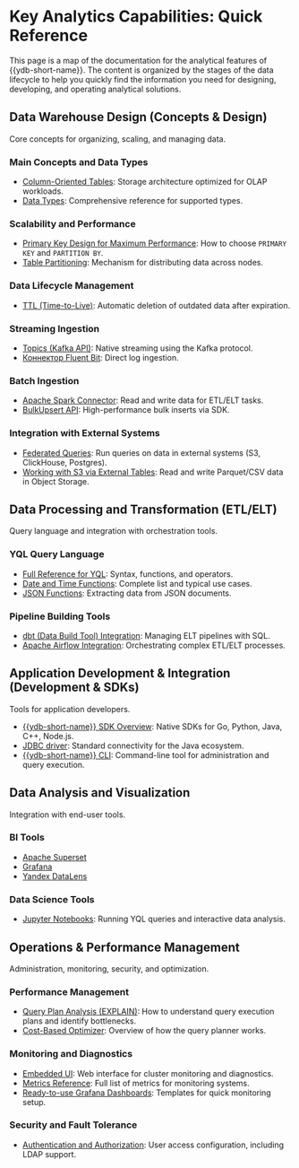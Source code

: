 # Key Analytics Capabilities: Quick Reference

This page is a map of the documentation for the analytical features of {{ydb-short-name}}. The content is organized by the stages of the data lifecycle to help you quickly find the information you need for designing, developing, and operating analytical solutions.

## Data Warehouse Design (Concepts & Design)

Core concepts for organizing, scaling, and managing data.

### Main Concepts and Data Types

  - [Column-Oriented Tables](../datamodel/table.md#column-oriented-tables): Storage architecture optimized for OLAP workloads.
  - [Data Types](../../yql/reference/types/index.md): Comprehensive reference for supported types.

### Scalability and Performance

  - [Primary Key Design for Maximum Performance](../../dev/primary-key/column-oriented.md): How to choose `PRIMARY KEY` and `PARTITION BY`.
  - [Table Partitioning](../datamodel/table.md#olap-tables-partitioning): Mechanism for distributing data across nodes.

### Data Lifecycle Management

  - [TTL (Time-to-Live)](../ttl.md): Automatic deletion of outdated data after expiration.

### Streaming Ingestion

  - [Topics (Kafka API)](../datamodel/topic.md): Native streaming using the Kafka protocol.
  - [Коннектор Fluent Bit](../../integrations/ingestion/fluent-bit.md): Direct log ingestion.

### Batch Ingestion

  - [Apache Spark Connector](../../integrations/ingestion/spark.md): Read and write data for ETL/ELT tasks.
  - [BulkUpsert API](../../recipes/ydb-sdk/bulk-upsert.md): High-performance bulk inserts via SDK.

### Integration with External Systems

  - [Federated Queries](../federated_query/index.md): Run queries on data in external systems (S3, ClickHouse, Postgres).
  - [Working with S3 via External Tables](../federated_query/s3/external_table.md): Read and write Parquet/CSV data in Object Storage.

## Data Processing and Transformation (ETL/ELT)

Query language and integration with orchestration tools.

### YQL Query Language

  - [Full Reference for YQL](../../yql/reference/index.md): Syntax, functions, and operators.
  - [Date and Time Functions](../../yql/reference/udf/list/datetime.md): Complete list and typical use cases.
  - [JSON Functions](../../yql/reference/builtins/json.md): Extracting data from JSON documents.

### Pipeline Building Tools

   - [dbt (Data Build Tool) Integration](../../integrations/migration/dbt.md): Managing ELT pipelines with SQL.
   - [Apache Airflow Integration](../../integrations/orchestration/airflow.md): Orchestrating complex ETL/ELT processes.

## Application Development & Integration (Development & SDKs)

Tools for application developers.

  - [{{ydb-short-name}} SDK Overview](../../reference/ydb-sdk/index.md): Native SDKs for Go, Python, Java, C++, Node.js.
  - [JDBC driver](../../reference/languages-and-apis/jdbc-driver/index.md): Standard connectivity for the Java ecosystem.
  - [{{ydb-short-name}} CLI](../../reference/ydb-cli/index.md): Command-line tool for administration and query execution.

## Data Analysis and Visualization

Integration with end-user tools.

### BI Tools

  - [Apache Superset](../../integrations/visualization/superset.md)
  - [Grafana](../../integrations/visualization/grafana.md)
  - [Yandex DataLens](../../integrations/visualization/datalens.md)

### Data Science Tools

  - [Jupyter Notebooks](../../integrations/gui/jupyter.md): Running YQL queries and interactive data analysis.

## Operations & Performance Management

Administration, monitoring, security, and optimization.

### Performance Management

  - [Query Plan Analysis (EXPLAIN)](../../dev/query-plans-optimization.md): How to understand query execution plans and identify bottlenecks.
  - [Cost-Based Optimizer](../optimizer.md): Overview of how the query planner works.

### Monitoring and Diagnostics

  - [Embedded UI](../../reference/embedded-ui/index.md): Web interface for cluster monitoring and diagnostics.
  - [Metrics Reference](../../reference/observability/metrics/index.md): Full list of metrics for monitoring systems.
  - [Ready-to-use Grafana Dashboards](../../reference/observability/metrics/grafana-dashboards.md): Templates for quick monitoring setup.

### Security and Fault Tolerance

  - [Authentication and Authorization](../../security/authentication.md): User access configuration, including LDAP support.
